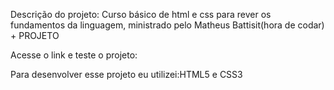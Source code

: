 
Descrição do projeto:
Curso básico de html e css para rever os fundamentos da linguagem, ministrado pelo Matheus Battisit(hora de codar) + PROJETO

Acesse o link e teste o projeto:

Para desenvolver esse projeto eu utilizei:HTML5 e CSS3
